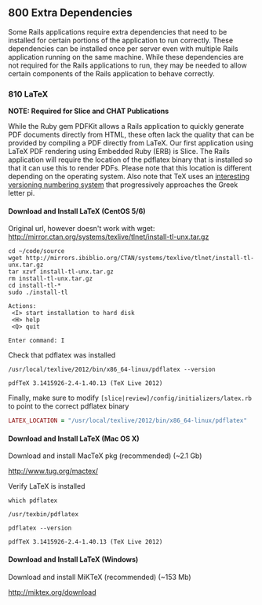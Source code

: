## 800 Extra Dependencies

Some Rails applications require extra dependencies that need to be installed for certain portions of the application to run correctly. These dependencies can be installed once per server even with multiple Rails application running on the same machine. While these dependencies are not required for the Rails applications to run, they may be needed to allow certain components of the Rails application to behave correctly.

### 810 LaTeX

**NOTE: Required for Slice and CHAT Publications**

While the Ruby gem PDFKit allows a Rails application to quickly generate PDF documents directly from HTML, these often lack the quality that can be provided by compiling a PDF directly from LaTeX. Our first application using LaTeX PDF rendering using Embedded Ruby (ERB) is Slice. The Rails application will require the location of the pdflatex binary that is installed so that it can use this to render PDFs. Please note that this location is different depending on the operating system. Also note that TeX uses an [interesting versioning numbering system](http://en.wikipedia.org/wiki/Software_versioning#TeX) that progressively approaches the Greek letter pi.

#### Download and Install LaTeX (CentOS 5/6)

Original url, however doesn't work with wget: http://mirror.ctan.org/systems/texlive/tlnet/install-tl-unx.tar.gz

```console
cd ~/code/source
wget http://mirrors.ibiblio.org/CTAN/systems/texlive/tlnet/install-tl-unx.tar.gz
tar xzvf install-tl-unx.tar.gz
rm install-tl-unx.tar.gz
cd install-tl-*
sudo ./install-tl

Actions:
 <I> start installation to hard disk
 <H> help
 <Q> quit

Enter command: I
```

Check that pdflatex was installed

```console
/usr/local/texlive/2012/bin/x86_64-linux/pdflatex --version
```

```
pdfTeX 3.1415926-2.4-1.40.13 (TeX Live 2012)
```

Finally, make sure to modify `[slice|review]/config/initializers/latex.rb` to point to the correct pdflatex binary

```ruby
LATEX_LOCATION = "/usr/local/texlive/2012/bin/x86_64-linux/pdflatex"
```

#### Download and Install LaTeX (Mac OS X)

Download and install MacTeX pkg (recommended)  (~2.1 Gb)

  http://www.tug.org/mactex/

Verify LaTeX is installed

```console
which pdflatex
```

```
/usr/texbin/pdflatex
```

```console
pdflatex --version
```

```
pdfTeX 3.1415926-2.4-1.40.13 (TeX Live 2012)
```

#### Download and Install LaTeX (Windows)

Download and install MiKTeX (recommended) (~153 Mb)

  http://miktex.org/download
